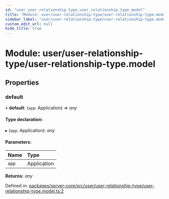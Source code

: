 ```yaml
---
id: "user_user_relationship_type_user_relationship_type_model"
title: "Module: user/user-relationship-type/user-relationship-type.model"
sidebar_label: "user/user-relationship-type/user-relationship-type.model"
custom_edit_url: null
hide_title: true
---
```


# Module: user/user-relationship-type/user-relationship-type.model

## Properties

### default

• **default**: (`app`: Application) => *any*

#### Type declaration:

▸ (`app`: Application): *any*

#### Parameters:

| Name | Type |
| :------ | :------ |
| `app` | Application |

**Returns:** *any*

Defined in: [packages/server-core/src/user/user-relationship-type/user-relationship-type.model.ts:2](https://github.com/xr3ngine/xr3ngine/blob/2d83606b6/packages/server-core/src/user/user-relationship-type/user-relationship-type.model.ts#L2)
